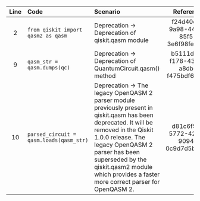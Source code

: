 | Line | Code | Scenario | Reference | Artifact | Refactoring |
| :--: | :--- | :------- | :-------: | :------- | :---------- |
| 2 | `from qiskit import qasm2 as qasm` | Deprecation -> Deprecation of qiskit.qasm module | f24d40d4-9a98-4431-85f5-3e6f98fee373 | qiskit.qasm | |
| 9 | `qasm_str = qasm.dumps(qc)` | Deprecation -> Deprecation of QuantumCircuit.qasm() method | b5111ded-f178-4354-a8db-f475bdf64d57 | QuantumCircuit.qasm() | `qasm2.dumps(qc)` |
| 10 | `parsed_circuit = qasm.loads(qasm_str)` | Deprecation -> The legacy OpenQASM 2 parser module previously present in qiskit.qasm has been deprecated. It will be removed in the Qiskit 1.0.0 release. The legacy OpenQASM 2 parser has been superseded by the qiskit.qasm2 module which provides a faster more correct parser for OpenQASM 2. | d81c6f52-5772-420b-9094-0c9d7d5b64a2 | qiskit.qasm | `parsed_circuit = qiskit.qasm2.loads(qasm_str)` |